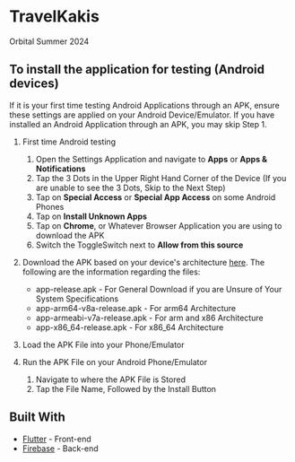 # TravelKakis
Orbital Summer 2024

## To install the application for testing (Android devices)

If it is your first time testing Android Applications through an APK, ensure these settings are applied on your Android Device/Emulator. If you have installed an Android Application through an APK, you may skip Step 1.

1. First time Android testing
    1. Open the Settings Application and navigate to **Apps** or **Apps & Notifications**
    2. Tap the 3 Dots in the Upper Right Hand Corner of the Device (If you are unable to see the 3 Dots, Skip to the Next Step)
    3. Tap on **Special Access** or **Special App Access** on some Android Phones
    4. Tap on **Install Unknown Apps**
    5. Tap on **Chrome**, or Whatever Browser Application you are using to download the APK
    6. Switch the ToggleSwitch next to **Allow from this source**


2. Download the APK based on your device's architecture [here](https://github.com/JuhromeAlexander/TravelKakis/tree/main/build/app/outputs/flutter-apk). The following are the information regarding the files:
    - app-release.apk - For General Download if you are Unsure of Your System Specifications
    - app-arm64-v8a-release.apk - For arm64 Architecture
    - app-armeabi-v7a-release.apk - For arm and x86 Architecture
    - app-x86_64-release.apk - For x86_64 Architecture

3. Load the APK File into your Phone/Emulator

4. Run the APK File on your Android Phone/Emulator
    1. Navigate to where the APK File is Stored
    2. Tap the File Name, Followed by the Install Button

## Built With

* [Flutter](https://flutter.dev/) - Front-end
* [Firebase](https://firebase.google.com/) - Back-end
